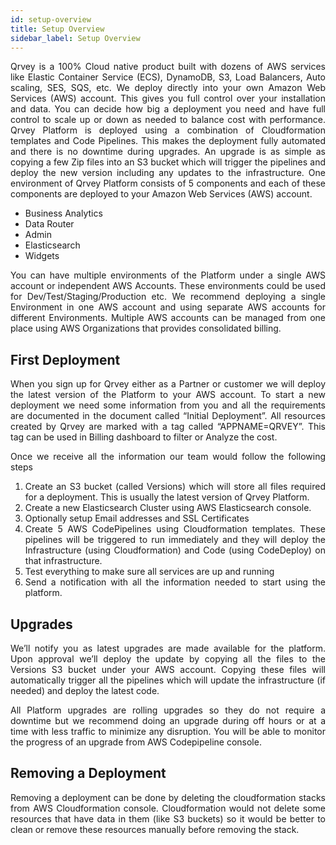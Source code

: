 ```yaml
---
id: setup-overview
title: Setup Overview
sidebar_label: Setup Overview
---
```


<div style="text-align: justify">

Qrvey is a 100% Cloud native product built with dozens of AWS services like Elastic Container Service (ECS), DynamoDB, S3, Load Balancers, Auto scaling, SES, SQS, etc. We deploy directly into your own Amazon Web Services (AWS) account. This gives you full control over your installation and data. You can decide how big a deployment you need and have full control to scale up or down as needed to balance cost with performance.
Qrvey Platform is deployed using a combination of Cloudformation templates and Code Pipelines. This makes the deployment fully automated and there is no downtime during upgrades. An upgrade is as simple as copying a few Zip files into an S3 bucket which will trigger the pipelines and deploy the new version including any updates to the infrastructure.
One environment of Qrvey Platform consists of 5 components and each of these components are deployed to your Amazon Web Services (AWS) account. 

* Business Analytics
* Data Router
* Admin
* Elasticsearch
* Widgets

You can have multiple environments of the Platform under a single AWS account or independent AWS Accounts. These environments could be used for Dev/Test/Staging/Production etc. We recommend deploying a single Environment in one AWS account and using separate AWS accounts for different Environments. Multiple AWS accounts can be managed from one place using AWS Organizations that provides consolidated billing.

## First Deployment
When you sign up for Qrvey either as a Partner or customer we will deploy the latest version of the Platform to your AWS account. To start a new deployment we need some information from you and all the requirements are documented in the document called “Initial Deployment”. All resources created by Qrvey are marked with a tag called “APPNAME=QRVEY”. This tag can be used in Billing dashboard to filter or Analyze the cost.

Once we receive all the information our team would follow the following steps

1. 	Create an S3 bucket (called Versions) which will store all files required for a deployment. This is usually the latest version of Qrvey Platform. 
2. Create a new Elasticsearch Cluster using AWS Elasticsearch console.
3. Optionally setup Email addresses and SSL Certificates
4. Create 5 AWS CodePipelines using Cloudformation templates. These pipelines will be triggered to run immediately and they will deploy the Infrastructure (using Cloudformation) and Code (using CodeDeploy) on that infrastructure.
5. Test everything to make sure all services are up and running
6. Send a notification with all the information needed to start using the platform.

## Upgrades
We’ll notify you as latest upgrades are made available for the platform. Upon approval we’ll deploy the update by copying all the files to the Versions S3 bucket under your AWS account. Copying these files will automatically trigger all the pipelines which will update the infrastructure (if needed) and deploy the latest code.

All Platform upgrades are rolling upgrades so they do not require a downtime but we recommend doing an upgrade during off hours or at a time with less traffic to minimize any disruption. You will be able to monitor the progress of an upgrade from AWS Codepipeline console.

## Removing a Deployment
Removing a deployment can be done by deleting the cloudformation stacks from AWS Cloudformation console. Cloudformation would not delete some resources that have data in them (like S3 buckets) so it would be better to clean or remove these resources manually before removing the stack. 
